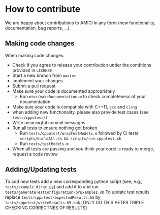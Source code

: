 # How to contribute

We are happy about contributions to AMICI in any form (new functionality, documentation, bug reports, ...).

## Making code changes

When making code changes:

* Check if you agree to release your contribution under the conditions provided in `LICENSE`
* Start a new branch from `master`
* Implement your changes
* Submit a pull request
* Make sure your code is documented appropriately
  * Run `mtoc/makeDocumentation.m` to check completeness of your documentation
* Make sure your code is compatible with C++11, `gcc` and `clang`
* when adding new functionality, please also provide test cases (see `tests/cpputest/`)
* Write meaningful commit messages
* Run all tests to ensure nothing got broken
  * Run `tests/cpputest/wrapTestModels.m` followed by CI tests `scripts/buildAll.sh && scripts/run-cpputest.sh`
  * Run `tests/testModels.m`
* When all tests are passing and you think your code is ready to merge, request a code review

## Adding/Updating tests

To add new tests add a new corresponding python script (see, e.g.,  `tests/example_dirac.py`) and add it to and run `tests/generateTestConfigurationForExamples.sh`
To update test results replace  `tests/cpputest/expectedResults.h5` by `tests/cpputest/writeResults.h5.bak` [ONLY DO THIS AFTER TRIPLE CHECKING CORRECTNES OF RESULTS]
